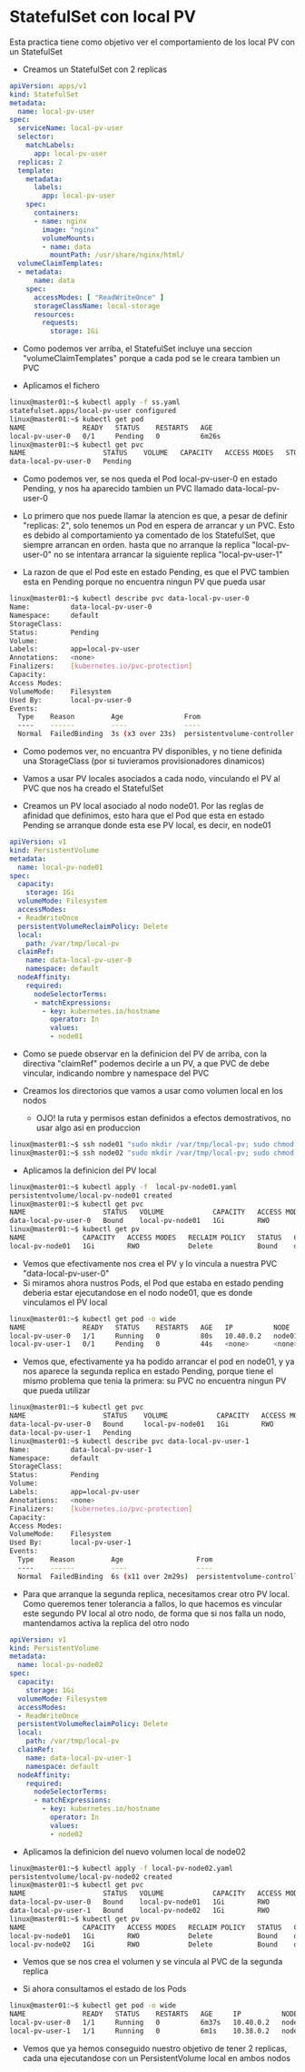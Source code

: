 # StatefulSet con local PV

Esta practica tiene como objetivo ver el comportamiento de los local PV con un StatefulSet

  * Creamos un StatefulSet con 2 replicas

```yaml
apiVersion: apps/v1
kind: StatefulSet
metadata:
  name: local-pv-user
spec:
  serviceName: local-pv-user
  selector:
    matchLabels:
      app: local-pv-user
  replicas: 2
  template:
    metadata:
      labels:
        app: local-pv-user
    spec:      
      containers:
      - name: nginx
        image: "nginx"  
        volumeMounts:
        - name: data
          mountPath: /usr/share/nginx/html/      
  volumeClaimTemplates:
  - metadata:
      name: data
    spec:
      accessModes: [ "ReadWriteOnce" ]
      storageClassName: local-storage
      resources:
        requests:
          storage: 1Gi
```

  * Como podemos ver arriba, el StatefulSet incluye una seccion "volumeClaimTemplates" porque a cada pod se le creara tambien un PVC

  * Aplicamos el fichero

```bash
linux@master01:~$ kubectl apply -f ss.yaml 
statefulset.apps/local-pv-user configured
linux@master01:~$ kubectl get pod
NAME              READY   STATUS    RESTARTS   AGE
local-pv-user-0   0/1     Pending   0          6m26s
linux@master01:~$ kubectl get pvc
NAME                   STATUS    VOLUME   CAPACITY   ACCESS MODES   STORAGECLASS    AGE
data-local-pv-user-0   Pending                                                      9s
```

  * Como podemos ver, se nos queda el Pod local-pv-user-0 en estado Pending, y nos ha aparecido tambien un PVC llamado data-local-pv-user-0
  * Lo primero que nos puede llamar la atencion es que, a pesar de definir "replicas: 2", solo tenemos un Pod en espera de arrancar y un PVC. Esto es debido al comportamiento ya comentado de los StatefulSet, que siempre arrancan en orden. hasta que no arranque la replica "local-pv-user-0" no se intentara arrancar la siguiente replica "local-pv-user-1"

  * La razon de que el Pod este en estado Pending, es que el PVC tambien esta en Pending porque no encuentra ningun PV que pueda usar

```bash
linux@master01:~$ kubectl describe pvc data-local-pv-user-0
Name:          data-local-pv-user-0
Namespace:     default
StorageClass:  
Status:        Pending
Volume:        
Labels:        app=local-pv-user
Annotations:   <none>
Finalizers:    [kubernetes.io/pvc-protection]
Capacity:      
Access Modes:  
VolumeMode:    Filesystem
Used By:       local-pv-user-0
Events:
  Type    Reason         Age               From                         Message
  ----    ------         ----              ----                         -------
  Normal  FailedBinding  3s (x3 over 23s)  persistentvolume-controller  no persistent volumes available for this claim and no storage class is set
```

  * Como podemos ver, no encuantra PV disponibles, y no tiene definida una StorageClass (por si tuvieramos provisionadores dinamicos)

  * Vamos a usar PV locales asociados a cada nodo, vinculando el PV al PVC que nos ha creado el StatefulSet

  * Creamos un PV local asociado al nodo node01. Por las reglas de afinidad que definimos, esto hara que el Pod que esta en estado Pending se arranque donde esta ese PV local, es decir, en node01

```yaml
apiVersion: v1
kind: PersistentVolume
metadata:
  name: local-pv-node01
spec:
  capacity:
    storage: 1Gi
  volumeMode: Filesystem
  accessModes:
  - ReadWriteOnce
  persistentVolumeReclaimPolicy: Delete
  local:
    path: /var/tmp/local-pv
  claimRef:
    name: data-local-pv-user-0
    namespace: default
  nodeAffinity:
    required:
      nodeSelectorTerms:
      - matchExpressions:
        - key: kubernetes.io/hostname
          operator: In
          values:
          - node01
```

  * Como se puede observar en la definicion del PV de arriba, con la directiva "claimRef" podemos decirle a un PV, a que PVC de debe vincular, indicando nombre y namespace del PVC

  * Creamos los directorios que vamos a usar como volumen local en los nodos
    * OJO! la ruta y permisos estan definidos a efectos demostrativos, no usar algo asi en produccion

```bash
linux@master01:~$ ssh node01 "sudo mkdir /var/tmp/local-pv; sudo chmod 777 /var/tmp/local-pv"
linux@master01:~$ ssh node02 "sudo mkdir /var/tmp/local-pv; sudo chmod 777 /var/tmp/local-pv"
```

  * Aplicamos la definicion del PV local

```bash
linux@master01:~$ kubectl apply -f  local-pv-node01.yaml 
persistentvolume/local-pv-node01 created
linux@master01:~$ kubectl get pvc
NAME                   STATUS   VOLUME            CAPACITY   ACCESS MODES   STORAGECLASS   AGE
data-local-pv-user-0   Bound    local-pv-node01   1Gi        RWO                           4m24s
linux@master01:~$ kubectl get pv
NAME              CAPACITY   ACCESS MODES   RECLAIM POLICY   STATUS   CLAIM                          STORAGECLASS   REASON   AGE
local-pv-node01   1Gi        RWO            Delete           Bound    default/data-local-pv-user-0                           86s
```

  * Vemos que efectivamente nos crea el PV y lo vincula a nuestra PVC "data-local-pv-user-0"
  * Si miramos ahora nustros Pods, el Pod que estaba en estado pending deberia estar ejecutandose en el nodo node01, que es donde vinculamos el PV local

```bash
linux@master01:~$ kubectl get pod -o wide
NAME              READY   STATUS    RESTARTS   AGE   IP          NODE     NOMINATED NODE   READINESS GATES
local-pv-user-0   1/1     Running   0          80s   10.40.0.2   node01   <none>           <none>
local-pv-user-1   0/1     Pending   0          44s   <none>      <none>   <none>           <none>
```

  * Vemos que, efectivamente ya ha podido arrancar el pod en node01, y ya nos aparece la segunda replica en estado Pending, porque tiene el mismo problema que tenia la primera: su PVC no encuentra ningun PV que pueda utilizar

```bash
linux@master01:~$ kubectl get pvc
NAME                   STATUS    VOLUME            CAPACITY   ACCESS MODES   STORAGECLASS   AGE
data-local-pv-user-0   Bound     local-pv-node01   1Gi        RWO                           2m56s
data-local-pv-user-1   Pending                                                              2m20s
linux@master01:~$ kubectl describe pvc data-local-pv-user-1
Name:          data-local-pv-user-1
Namespace:     default
StorageClass:  
Status:        Pending
Volume:        
Labels:        app=local-pv-user
Annotations:   <none>
Finalizers:    [kubernetes.io/pvc-protection]
Capacity:      
Access Modes:  
VolumeMode:    Filesystem
Used By:       local-pv-user-1
Events:
  Type    Reason         Age                  From                         Message
  ----    ------         ----                 ----                         -------
  Normal  FailedBinding  6s (x11 over 2m29s)  persistentvolume-controller  no persistent volumes available for this claim and no storage class is set
 ```

  * Para que arranque la segunda replica, necesitamos crear otro PV local. Como queremos tener tolerancia a fallos, lo que hacemos es vincular este segundo PV local al otro nodo, de forma que si nos falla un nodo, mantendamos activa la replica del otro nodo

```yaml
apiVersion: v1
kind: PersistentVolume
metadata:
  name: local-pv-node02
spec:
  capacity:
    storage: 1Gi
  volumeMode: Filesystem
  accessModes:
  - ReadWriteOnce
  persistentVolumeReclaimPolicy: Delete
  local:
    path: /var/tmp/local-pv
  claimRef:
    name: data-local-pv-user-1
    namespace: default
  nodeAffinity:
    required:
      nodeSelectorTerms:
      - matchExpressions:
        - key: kubernetes.io/hostname
          operator: In
          values:
          - node02
```

  * Aplicamos la definicion del nuevo volumen local de node02

```bash
linux@master01:~$ kubectl apply -f local-pv-node02.yaml 
persistentvolume/local-pv-node02 created
linux@master01:~$ kubectl get pvc
NAME                   STATUS   VOLUME            CAPACITY   ACCESS MODES   STORAGECLASS   AGE
data-local-pv-user-0   Bound    local-pv-node01   1Gi        RWO                           6m15s
data-local-pv-user-1   Bound    local-pv-node02   1Gi        RWO                           5m39s
linux@master01:~$ kubectl get pv
NAME              CAPACITY   ACCESS MODES   RECLAIM POLICY   STATUS   CLAIM                          STORAGECLASS   REASON   AGE
local-pv-node01   1Gi        RWO            Delete           Bound    default/data-local-pv-user-0                           6m
local-pv-node02   1Gi        RWO            Delete           Bound    default/data-local-pv-user-1                           15s
```

  * Vemos que se nos crea el volumen y se vincula al PVC de la segunda replica

  * Si ahora consultamos el estado de los Pods

```bash
linux@master01:~$ kubectl get pod -o wide
NAME              READY   STATUS    RESTARTS   AGE     IP          NODE     NOMINATED NODE   READINESS GATES
local-pv-user-0   1/1     Running   0          6m37s   10.40.0.2   node01   <none>           <none>
local-pv-user-1   1/1     Running   0          6m1s    10.38.0.2   node02   <none>           <none>
```

  * Vemos que ya hemos conseguido nuestro objetivo de tener 2 replicas, cada una ejecutandose con un PersistentVolume local en ambos nodos

